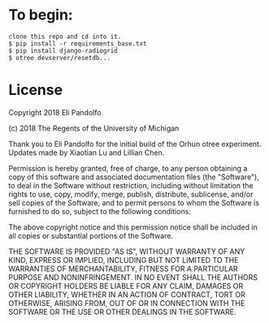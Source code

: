 To begin:
=============
    clone this repo and cd into it.
    $ pip install -r requirements_base.txt
    $ pip install django-radiogrid
    $ otree devserver/resetdb...

License
===============

Copyright 2018 Eli Pandolfo

(c) 2018 The Regents of the University of Michigan

Thank you to Eli Pandolfo for the initial build of the Orhun otree experiment. Updates made by Xiaotian Lu and Lillian Chen.

Permission is hereby granted, free of charge, to any person obtaining a copy of this software and associated documentation files (the "Software"), to deal in the Software without restriction, including without limitation the rights to use, copy, modify, merge, publish, distribute, sublicense, and/or sell copies of the Software, and to permit persons to whom the Software is furnished to do so, subject to the following conditions:

The above copyright notice and this permission notice shall be included in all copies or substantial portions of the Software.

THE SOFTWARE IS PROVIDED "AS IS", WITHOUT WARRANTY OF ANY KIND, EXPRESS OR IMPLIED, INCLUDING BUT NOT LIMITED TO THE WARRANTIES OF MERCHANTABILITY, FITNESS FOR A PARTICULAR PURPOSE AND NONINFRINGEMENT. IN NO EVENT SHALL THE AUTHORS OR COPYRIGHT HOLDERS BE LIABLE FOR ANY CLAIM, DAMAGES OR OTHER LIABILITY, WHETHER IN AN ACTION OF CONTRACT, TORT OR OTHERWISE, ARISING FROM, OUT OF OR IN CONNECTION WITH THE SOFTWARE OR THE USE OR OTHER DEALINGS IN THE SOFTWARE.

